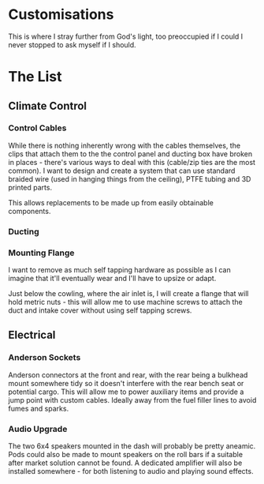 # Customisations

This is where I stray further from God's light, too preoccupied if I could I never stopped to ask myself if I should.

# The List

## Climate Control

### Control Cables

While there is nothing inherently wrong with the cables themselves, the clips that attach them to the the control panel and ducting box have broken in places - there's various ways to deal with this (cable/zip ties are the most common). I want to design and create a system that can use standard braided wire (used in hanging things from the ceiling), PTFE tubing and 3D printed parts.

This allows replacements to be made up from easily obtainable components.

### Ducting

### Mounting Flange
I want to remove as much self tapping hardware as possible as I can imagine that it'll eventually wear and I'll have to upsize or adapt.

Just below the cowling, where the air inlet is, I will create a flange that will hold metric nuts - this will allow me to use machine screws to attach the duct and intake cover without using self tapping screws.

## Electrical

### Anderson Sockets

Anderson connectors at the front and rear, with the rear being a bulkhead mount somewhere tidy so it doesn't interfere with the rear bench seat or potential cargo. This will allow me to power auxiliary items and provide a jump point with custom cables. Ideally away from the fuel filler lines to avoid fumes and sparks.

### Audio Upgrade

The two 6x4 speakers mounted in the dash will probably be pretty aneamic. Pods could also be made to mount speakers on the roll bars if a suitable after market solution cannot be found. A dedicated amplifier will also be installed somewhere - for both listening to audio and playing sound effects.